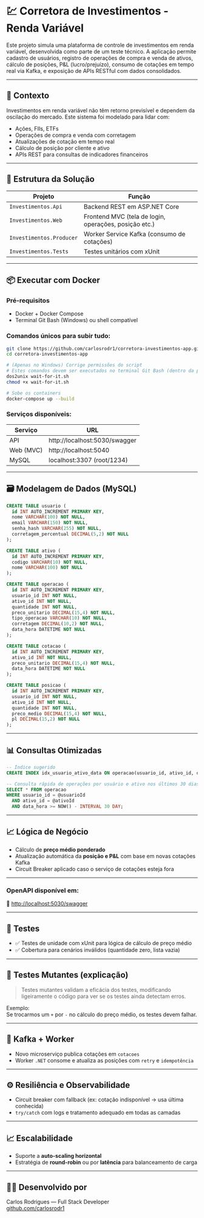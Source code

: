 
# 💹 Corretora de Investimentos - Renda Variável

Este projeto simula uma plataforma de controle de investimentos em renda variável, desenvolvida como parte de um teste técnico. A aplicação permite cadastro de usuários, registro de operações de compra e venda de ativos, cálculo de posições, P&L (lucro/prejuízo), consumo de cotações em tempo real via Kafka, e exposição de APIs RESTful com dados consolidados.

---

## 📘 Contexto

Investimentos em renda variável não têm retorno previsível e dependem da oscilação do mercado. Este sistema foi modelado para lidar com:

- Ações, FIIs, ETFs
- Operações de compra e venda com corretagem
- Atualizações de cotação em tempo real
- Cálculo de posição por cliente e ativo
- APIs REST para consultas de indicadores financeiros

---

## 🧱 Estrutura da Solução

| Projeto                 | Função                                                       |
|-------------------------|--------------------------------------------------------------|
| `Investimentos.Api`     | Backend REST em ASP.NET Core                                 |
| `Investimentos.Web`     | Frontend MVC (tela de login, operações, posição etc.)        |
| `Investimentos.Producer`| Worker Service Kafka (consumo de cotações)
| `Investimentos.Tests`   | Testes unitários com xUnit                                   |

---

## 📦 Executar com Docker

### Pré-requisitos
- Docker + Docker Compose
- Terminal Git Bash (Windows) ou shell compatível

### Comandos únicos para subir tudo:

```bash
git clone https://github.com/carlosrodr1/corretora-investimentos-app.git
cd corretora-investimentos-app

# (Apenas no Windows) Corrige permissões do script
# Estes comandos devem ser executados no terminal Git Bash (dentro da pasta do projeto)
dos2unix wait-for-it.sh
chmod +x wait-for-it.sh

# Sobe os containers
docker-compose up --build
```

### Serviços disponíveis:

| Serviço         | URL                           |
|-----------------|--------------------------------|
| API             | http://localhost:5030/swagger |
| Web (MVC)       | http://localhost:5040         |
| MySQL           | localhost:3307 (root/1234)     |

---

## 🗃️ Modelagem de Dados (MySQL)

```sql
CREATE TABLE usuario (
  id INT AUTO_INCREMENT PRIMARY KEY,
  nome VARCHAR(100) NOT NULL,
  email VARCHAR(150) NOT NULL,
  senha_hash VARCHAR(255) NOT NULL,
  corretagem_percentual DECIMAL(5,2) NOT NULL
);

CREATE TABLE ativo (
  id INT AUTO_INCREMENT PRIMARY KEY,
  codigo VARCHAR(10) NOT NULL,
  nome VARCHAR(100) NOT NULL
);

CREATE TABLE operacao (
  id INT AUTO_INCREMENT PRIMARY KEY,
  usuario_id INT NOT NULL,
  ativo_id INT NOT NULL,
  quantidade INT NOT NULL,
  preco_unitario DECIMAL(15,4) NOT NULL,
  tipo_operacao VARCHAR(10) NOT NULL,
  corretagem DECIMAL(10,2) NOT NULL,
  data_hora DATETIME NOT NULL
);

CREATE TABLE cotacao (
  id INT AUTO_INCREMENT PRIMARY KEY,
  ativo_id INT NOT NULL,
  preco_unitario DECIMAL(15,4) NOT NULL,
  data_hora DATETIME NOT NULL
);

CREATE TABLE posicao (
  id INT AUTO_INCREMENT PRIMARY KEY,
  usuario_id INT NOT NULL,
  ativo_id INT NOT NULL,
  quantidade INT NOT NULL,
  preco_medio DECIMAL(15,4) NOT NULL,
  pl DECIMAL(15,2) NOT NULL
);

```

---

## 📊 Consultas Otimizadas

```sql
-- Índice sugerido
CREATE INDEX idx_usuario_ativo_data ON operacao(usuario_id, ativo_id, data_hora);

-- Consulta rápida de operações por usuário e ativo nos últimos 30 dias
SELECT * FROM operacao
WHERE usuario_id = @usuarioId
  AND ativo_id = @ativoId
  AND data_hora >= NOW() - INTERVAL 30 DAY;

```

---

## 📈 Lógica de Negócio

- Cálculo de **preço médio ponderado**
- Atualização automática da **posição e P&L** com base em novas cotações Kafka
- Circuit Breaker aplicado caso o serviço de cotações esteja fora

---

### OpenAPI disponível em:
📄 [http://localhost:5030/swagger](http://localhost:5030/swagger)

---

## 🧪 Testes

- ✅ Testes de unidade com xUnit para lógica de cálculo de preço médio
- ✅ Cobertura para cenários inválidos (quantidade zero, lista vazia)

---

## 🧠 Testes Mutantes (explicação)

> Testes mutantes validam a eficácia dos testes, modificando ligeiramente o código para ver se os testes ainda detectam erros.

Exemplo:  
Se trocarmos um `+` por `-` no cálculo do preço médio, os testes devem falhar.

---

## 🔁 Kafka + Worker

- Novo microserviço publica cotações em `cotacoes`
- Worker `.NET` consome e atualiza as posições com `retry` e `idempotência`

---

## ⚙️ Resiliência e Observabilidade

- Circuit breaker com fallback (ex: cotação indisponível → usa última conhecida)
- `try/catch` com logs e tratamento adequado em todas as camadas

---

## 📈 Escalabilidade

- Suporte a **auto-scaling horizontal**
- Estratégia de **round-robin** ou por **latência** para balanceamento de carga

---

## 👨‍💻 Desenvolvido por

Carlos Rodrigues — Full Stack Developer  
[github.com/carlosrodr1](https://github.com/carlosrodr1)
